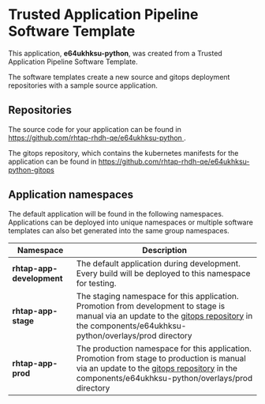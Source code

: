# Trusted Application Pipeline Software Template

This application, **e64ukhksu-python**, was created from a Trusted Application Pipeline Software Template.

The software templates create a new source and gitops deployment repositories with a sample source application. 

## Repositories

The source code for your application can be found in [https://github.com/rhtap-rhdh-qe/e64ukhksu-python ](https://github.com/rhtap-rhdh-qe/e64ukhksu-python ).
 
The gitops repository, which contains the kubernetes manifests for the application can be found in 
[https://github.com/rhtap-rhdh-qe/e64ukhksu-python-gitops ](https://github.com/rhtap-rhdh-qe/e64ukhksu-python-gitops ) 

## Application namespaces 

The default application will be found in the following namespaces. Applications can be deployed into unique namespaces or multiple software templates can also bet generated into the same group namespaces.  

|  Namespace   |  Description   |  
| -------- | -------- |   
| **rhtap-app-development** | The default application during development. Every build will be deployed to this namespace for testing. | 
| **rhtap-app-stage** | The staging namespace for this application. Promotion from development to stage is manual via an update to the [gitops repository](https://github.com/rhtap-rhdh-qe/e64ukhksu-python-gitops ) in the components/e64ukhksu-python/overlays/prod directory |  
| **rhtap-app-prod** | The production namespace for this application. Promotion from stage to production is manual via an update to the [gitops repository](https://github.com/rhtap-rhdh-qe/e64ukhksu-python-gitops ) in the components/e64ukhksu-python/overlays/prod directory | 